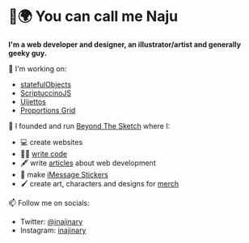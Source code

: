 # 👋🌍 You can call me Naju

**I'm a web developer and designer, an illustrator/artist and generally geeky guy.**

🔭 I'm working on:
- [statefulObjects](https://github.com/NajuDev/statefulObjects)
- [ScriptuccinoJS](https://github.com/beyondthesketch/ScriptuccinoJS)
- [Uijettos](https://github.com/beyondthesketch/uijettos)
- [Proportions Grid](https://github.com/beyondthesketch/proportions-grid)


🏢 I founded and run [Beyond The Sketch](https://www.beyondthesketch.com/) where I:
- 💻 create websites
- 👨‍💻 [write code](https://github.com/beyondthesketch)
- 🖋 write [articles](https://www.beyondthesketch.com/developer#articles) about web development
- 📲 make [iMessage Stickers](https://www.beyondthesketch.com/imessage-stickers) 
- 🖌 create art, characters and designs for [merch](https://shop.spreadshirt.co.uk/beyondthesketch)


📫 Follow me on socials:
- Twitter: [@inajinary](https://twitter.com/inajinary)
- Instagram: [inajinary](https://www.instagram.com/inajinary/)


<!--
**NajuDev/NajuDev** is a ✨ _special_ ✨ repository because its `README.md` (this file) appears on your GitHub profile.

Here are some ideas to get you started:

- 🔭 I’m currently working on ...
- 🌱 I’m currently learning ...
- 👯 I’m looking to collaborate on ...
- 🤔 I’m looking for help with ...
- 💬 Ask me about ...
- 📫 How to reach me: ...
- 😄 Pronouns: ...
- ⚡ Fun fact: ...
-->
